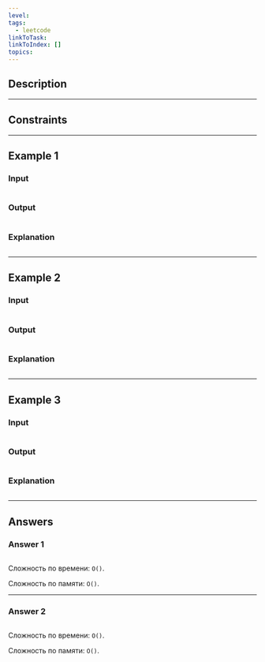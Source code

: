 ```yaml
---
level: 
tags:
  - leetcode
linkToTask: 
linkToIndex: []
topics:
---
```

## Description

---
## Constraints

---
## Example 1

### Input

```
```
### Output

```
```
### Explanation

```
```

---
## Example 2

### Input

```
```
### Output

```
```
### Explanation

```
```

---
## Example 3

### Input

```
```
### Output

```
```
### Explanation

```
```

---
## Answers

### Answer 1

```typescript
```

Сложность по времени: `O()`.

Сложность по памяти: `O()`.

---
### Answer 2

```typescript
```

Сложность по времени: `O()`.

Сложность по памяти: `O()`.

